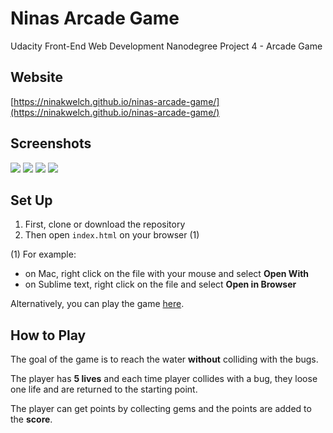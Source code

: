 # Ninas Arcade Game

Udacity Front-End Web Development Nanodegree Project 4 - Arcade Game

## Website

[https://ninakwelch.github.io/ninas-arcade-game/](https://ninakwelch.github.io/ninas-arcade-game/)

## Screenshots

![](http://res.cloudinary.com/ninaw/image/upload/c_scale,w_420/v1535272989/arcade_game_20_b69dqm.png)
![](http://res.cloudinary.com/ninaw/image/upload/c_scale,w_420/v1535272989/arcade_game_21_ml8yhg.png)
![](http://res.cloudinary.com/ninaw/image/upload/c_scale,w_420/v1535272989/arcade_game_22_syqcal.png)
![](http://res.cloudinary.com/ninaw/image/upload/c_scale,w_420/v1535272989/arcade_game_23_hb2kkr.png)

## Set Up

1. First, clone or download the repository
2. Then open `index.html` on your browser (1)

(1) For example: 
* on Mac, right click on the file with your mouse and select **Open With**
* on Sublime text, right click on the file and select **Open in Browser**

Alternatively, you can play the game [here](https://ninakwelch.github.io/ninas-arcade-game/).

## How to Play

The goal of the game is to reach the water **without** colliding with the bugs.

The player has **5 lives** and each time player collides with a bug, they loose one life and are returned to the starting point.

The player can get points by collecting gems and the points are added to the **score**.
